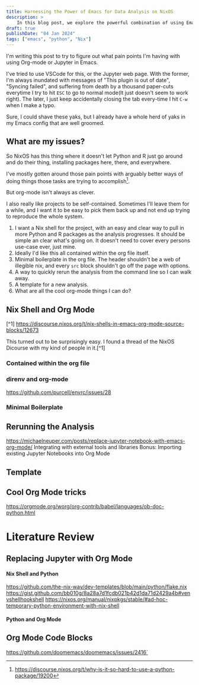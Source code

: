 ```yaml
---
title: Harnessing the Power of Emacs for Data Analysis on NixOS
description: >
    In this blog post, we explore the powerful combination of using Emacs, the highly extensible text editor, for data analysis tasks while using the NixOS operating system.
draft: true
publishDate: "04 Jan 2024"
tags: ["emacs", "python", "Nix"]
---
```


I'm writing this post to try to figure out what pain points I'm having with using Org-mode or Jupyter in Emacs.

I've tried to use VSCode for this, or the Jupyter web page. With the former, I'm always inundated with messages of "This plugin is out of date", "Syncing failed", and suffering from death by a thousand paper-cuts everytime I try to hit `ESC` to go to normal mode(It just doesn't seem to work right). The later, I just keep accidentally closing the tab every-time I hit `C-w` when I make a typo.

Sure, I could shave these yaks, but I already have a whole herd of yaks in my Emacs config that are well groomed.

## What are my issues?

So NixOS has this thing where it doesn't let Python and R just go around and do their thing, installing packages here, there, and everywhere.

I've mostly gotten around those pain points with arguably better ways of doing things those tasks are trying to accomplish[^12].

But org-mode isn't always as clever.

I also really like projects to be self-contained. Sometimes I'll leave them for a while, and I want it to be easy to pick them back up and not end up trying to reproduce the whole system.

1. I want a Nix shell for the project, with an easy and clear way to pull in more Python and R packages as the analysis progresses. It should be simple an clear what's going on. It doesn't need to cover every persons use-case ever, just mine.
2. Ideally I'd like this all contained within the org file itself.
3. Minimal boilerplate in the org file. The header shouldn't be a web of illegible nix, and every `src` block shouldn't go off the page with options.
4. A way to quickly rerun the analysis from the command line so I can walk away.
5. A template for a new analysis.
6. What are all the cool org-mode things I can do?

## Nix Shell and Org Mode

[^1] https://discourse.nixos.org/t/nix-shells-in-emacs-org-mode-source-blocks/12673

[^5]: https://nixos.org/guides/nix-pills/10-developing-with-nix-shell

[^2]: https://github.com/AntonHakansson/org-nix-shell

[^3]: https://www.arcadianvisions.com/blog/2018/org-nix-direnv.html

[^4]: https://matthewbauer.us/blog/nix-and-org.html

<!-- Also mentioned https://github.com/shlevy/nix-buffer -->

This turned out to be surprisingly easy. I found a thread of the NixOS Dicourse with my kind of people in it.[^1]

### Contained within the org file

### direnv and org-mode

https://github.com/purcell/envrc/issues/28

### Minimal Boilerplate

## Rerunning the Analysis

https://michaelneuper.com/posts/replace-jupyter-notebook-with-emacs-org-mode/
Integrating with external tools and libraries
Bonus: Importing existing Jupyter Notebooks into Org Mode

## Template

<!-- TODO Propably gonna be a nix flake init -->
<!-- TODO Maybe a quick org-mode template? -->

## Cool Org Mode tricks

https://orgmode.org/worg/org-contrib/babel/languages/ob-doc-python.html

# Literature Review

## Replacing Jupyter with Org Mode

[^5]: https://michaelneuper.com/posts/replace-jupyter-notebook-with-emacs-org-mode/

[^6]: https://orgmode.org/worg/org-contrib/babel/examples/data-collection-analysis.html

#### Nix Shell and Python

https://github.com/the-nix-way/dev-templates/blob/main/python/flake.nix
https://gist.github.com/bb010g/8a28a7d1fcdb021b42d1da71d2429a4b#venvshellhookshell
https://nixos.org/manual/nixpkgs/stable/#ad-hoc-temporary-python-environment-with-nix-shell

<!-- https://emacs.stackexchange.com/questions/17926/python-org-mode-source-block-output-is-always-none -->

#### Python and Org Mode

[^13]:
    Needed `:results output`
    https://orgmode.org/worg/org-contrib/babel/languages/ob-doc-python.html

## Org Mode Code Blocks

[^7]: https://orgmode.org/manual/Using-Header-Arguments.html

[^8]: https://orgmode.org/manual/Environment-of-a-Code-Block.html

[^9]: https://orgmode.org/manual/Evaluating-Code-Blocks.html#Cache-results-of-evaluation-1

[^10]: https://orgmode.org/manual/Results-of-Evaluation.html

[^11]: https://orgmode.org/manual/Exporting-Code-Blocks.html

[^12]: https://discourse.nixos.org/t/why-is-it-so-hard-to-use-a-python-package/19200

https://github.com/doomemacs/doomemacs/issues/2416`
